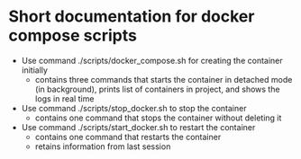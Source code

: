 # Short documentation for docker compose scripts

- Use command ./scripts/docker_compose.sh for creating the container
  initially
    - contains three commands that starts the container in detached mode (in background),
      prints list of containers in project, and shows the logs in real time
- Use command ./scripts/stop_docker.sh to stop the container
    - contains one command that stops the container without deleting it
- Use command ./scripts/start_docker.sh to restart the container
    - contains one command that restarts the container
    - retains information from last session



